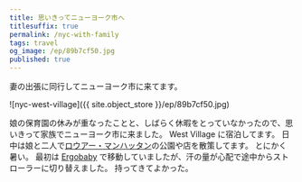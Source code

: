 ```yaml
---
title: 思いきってニューヨーク市へ
titlesuffix: true
permalink: /nyc-with-family
tags: travel
og_image: /ep/89b7cf50.jpg
published: true
---
```


妻の出張に同行してニューヨーク市に来てます。

![nyc-west-village]({{ site.object_store }}/ep/89b7cf50.jpg)

娘の保育園の休みが重なったことと、しばらく休暇をとっていなかったので、思いきって家族でニューヨーク市に来ました。
West Village に宿泊してます。
日中は娘と二人で[ロウアー・マンハッタン](https://ja.wikipedia.org/wiki/%E3%83%AD%E3%82%A6%E3%82%A2%E3%83%BC%E3%83%BB%E3%83%9E%E3%83%B3%E3%83%8F%E3%83%83%E3%82%BF%E3%83%B3)の公園や店を散策してます。
とにかく暑い。
最初は [Ergobaby](http://www.ergobaby.jp/about/) で移動していましたが、汗の量が心配で途中からストローラーに切り替えました。
持ってきてよかった。
